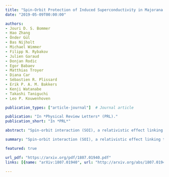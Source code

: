 ```yaml
---
title: "Spin-Orbit Protection of Induced Superconductivity in Majorana Nanowires"
date: "2019-05-09T00:00:00"

authors:
- Jouri D. S. Bommer
- Hao Zhang
- Önder Gül
- Bas Nijholt
- Michael Wimmer
- Filipp N. Rybakov
- Julien Garaud
- Donjan Rodic
- Egor Babaev
- Matthias Troyer
- Diana Car
- Sébastien R. Plissard
- Erik P. A. M. Bakkers
- Kenji Watanabe
- Takashi Taniguchi
- Leo P. Kouwenhoven

publication_types: ["article-journal"]  # Journal article

publication: "In *Physical Review Letters* (PRL)."
publication_short: "In *PRL*"

abstract: "Spin-orbit interaction (SOI), a relativistic effect linking the motion of an electron (orbit) with its magnetic moment (spin), is an essential ingredient for various realisations of topological superconductivity, which host Majorana zero-modes, the building blocks of topological quantum computation. The prime platform for topological quantum computation is based on a semiconductor nanowire coupled to a conventional superconductor, the Majorana nanowire, in which SOI plays a key role by protecting the superconducting energy gap. Despite significant progress towards topological quantum computation, direct observation of SOI in Majorana nanowires has been challenging. Here, we observe SOI in an InSb nanowire coupled to a NbTiN superconductor. The magnetic field resilience of our superconductor allows us to track the evolution of the induced superconducting gap in a large range of magnetic field strengths and orientations, clearly revealing the presence of SOI. Numerical calculations of our devices confirm our conclusions and indicate a SOI strength of 0.15 - 0.35 eVÅ, sufficient to create Majorana zero-modes. We find that the direction of the spin-orbit field is strongly affected by the geometry of the superconductor and can be tuned by electrostatic gating. Our study provides an important guideline to optimise Majorana circuits."

summary: "Spin-orbit interaction (SOI), a relativistic effect linking the motion of an electron (orbit) with its magnetic moment (spin), is an essential ingredient for various realisations of topological superconductivity, which host Majorana zero-modes, the building blocks of topological quantum computation."

featured: true

url_pdf: "https://arxiv.org/pdf/1807.01940.pdf"
links: [{name: "arXiv:1807.01940", url: "http://arxiv.org/abs/1807.01940"}, {name: "10.1103/PhysRevLett.122.187702", url: "https://journals.aps.org/prl/abstract/10.1103/PhysRevLett.122.187702"}]

---
```

